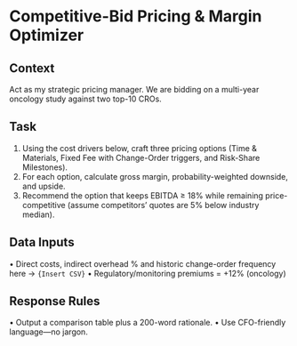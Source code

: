 # Competitive-Bid Pricing & Margin Optimizer

## Context

Act as my strategic pricing manager. We are bidding on a multi-year oncology study against two top-10 CROs.

## Task

1. Using the cost drivers below, craft three pricing options (Time & Materials, Fixed Fee with Change-Order triggers, and Risk-Share Milestones).
1. For each option, calculate gross margin, probability-weighted downside, and upside.
1. Recommend the option that keeps EBITDA ≥ 18% while remaining price-competitive (assume competitors’ quotes are 5% below industry median).

## Data Inputs

• Direct costs, indirect overhead % and historic change-order frequency here → `{Insert CSV}`
• Regulatory/monitoring premiums = +12% (oncology)

## Response Rules

• Output a comparison table plus a 200-word rationale.
• Use CFO-friendly language—no jargon.
